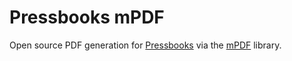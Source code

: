 # Pressbooks mPDF

Open source PDF generation for [Pressbooks](https://github.com/pressbooks/pressbooks) via the [mPDF](https://github.com/mpdf/mpdf) library.
